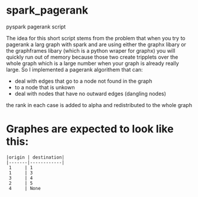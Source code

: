 # spark_pagerank
pyspark pagerank script

The idea for this short script stems from the problem that when you try to pagerank a larg graph with spark and are using either the graphx libary or the graphframes libary (which is a python wraper for graphx) you will quickly run out of memory because those two create tripplets over the whole graph which is a large number when your graph is already really large. So I implemented a pagerank algorithem that can:

- deal with edges that go to a node not found in the graph 
- to a node that is unkown
- deal with nodes that have no outward edges (dangling nodes)

the rank in each case is added to alpha and redistributed to the whole graph

# Graphes are expected to look like this:

```
|origin | destination|
|-------|------------|
 1     | 1
 1     | 3
 3     | 4
 2     | 5
 4     | None
```